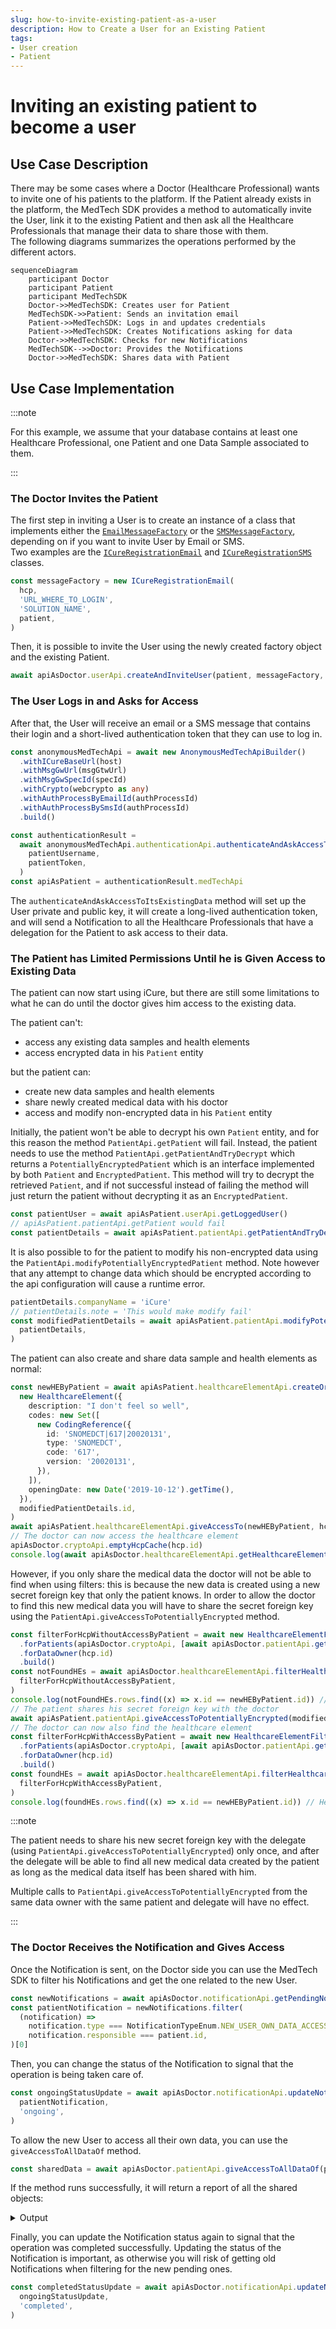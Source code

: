 ```yaml
---
slug: how-to-invite-existing-patient-as-a-user
description: How to Create a User for an Existing Patient
tags:
- User creation
- Patient
---
```

# Inviting an existing patient to become a user

## Use Case Description
There may be some cases where a Doctor (Healthcare Professional) wants to invite one of his patients to the platform. 
If the Patient already exists in the platform, the MedTech SDK provides a method to automatically invite the User, 
link it to the existing Patient and then ask all the Healthcare Professionals that manage their data to share those with 
them.  
The following diagrams summarizes the operations performed by the different actors.  

```mermaid
sequenceDiagram
    participant Doctor
    participant Patient
    participant MedTechSDK
    Doctor->>MedTechSDK: Creates user for Patient
    MedTechSDK->>Patient: Sends an invitation email
    Patient->>MedTechSDK: Logs in and updates credentials
    Patient->>MedTechSDK: Creates Notifications asking for data
    Doctor->>MedTechSDK: Checks for new Notifications
    MedTechSDK-->>Doctor: Provides the Notifications
    Doctor->>MedTechSDK: Shares data with Patient
```

## Use Case Implementation

:::note

For this example, we assume that your database contains at least one Healthcare Professional, one Patient and one Data 
Sample associated to them.

:::

### The Doctor Invites the Patient

The first step in inviting a User is to create an instance of a class that implements either the 
[`EmailMessageFactory`](../references/interfaces/EmailMessageFactory) or the 
[`SMSMessageFactory`](../references/interfaces/SMSMessageFactory), depending on if you want to invite User by Email or 
SMS.  
Two examples are the [`ICureRegistrationEmail`](../references/classes/ICureRegistrationEmail) and 
[`ICureRegistrationSMS`](../references/classes/ICureRegistrationSMS) classes.

<!-- file://code-samples/how-to/create-user-for-patient/index.mts snippet:instantiate a message factory-->
```typescript
const messageFactory = new ICureRegistrationEmail(
  hcp,
  'URL_WHERE_TO_LOGIN',
  'SOLUTION_NAME',
  patient,
)
```

Then, it is possible to invite the User using the newly created factory object and the existing Patient.

<!-- file://code-samples/how-to/create-user-for-patient/index.mts snippet:doctor invites user-->
```typescript
await apiAsDoctor.userApi.createAndInviteUser(patient, messageFactory, 3600)
```

### The User Logs in and Asks for Access

After that, the User will receive an email or a SMS message that contains their login and a short-lived authentication 
token that they can use to log in.

<!-- file://code-samples/how-to/create-user-for-patient/index.mts snippet:user logs in-->
```typescript
const anonymousMedTechApi = await new AnonymousMedTechApiBuilder()
  .withICureBaseUrl(host)
  .withMsgGwUrl(msgGtwUrl)
  .withMsgGwSpecId(specId)
  .withCrypto(webcrypto as any)
  .withAuthProcessByEmailId(authProcessId)
  .withAuthProcessBySmsId(authProcessId)
  .build()

const authenticationResult =
  await anonymousMedTechApi.authenticationApi.authenticateAndAskAccessToItsExistingData(
    patientUsername,
    patientToken,
  )
const apiAsPatient = authenticationResult.medTechApi
```

The `authenticateAndAskAccessToItsExistingData` method will set up the User private and public key, it will create a 
long-lived authentication token, and will send a Notification to all the Healthcare Professionals that have a delegation 
for the Patient to ask access to their data.

### The Patient has Limited Permissions Until he is Given Access to Existing Data

The patient can now start using iCure, but there are still some limitations to what he can do until the doctor gives him access to the existing data.

The patient can't:

- access any existing data samples and health elements
- access encrypted data in his `Patient` entity

but the patient can:

- create new data samples and health elements
- share newly created medical data with his doctor
- access and modify non-encrypted data in his `Patient` entity

Initially, the patient won't be able to decrypt his own `Patient` entity, and for this reason the method 
`PatientApi.getPatient` will fail. Instead, the patient needs to use the method `PatientApi.getPatientAndTryDecrypt` 
which returns a `PotentiallyEncryptedPatient` which is an interface implemented by both `Patient` and 
`EncryptedPatient`. This method will try to decrypt the retrieved `Patient`, and if not successful instead of failing 
the method will just return the patient without decrypting it as an `EncryptedPatient`.

<!-- file://code-samples/how-to/create-user-for-patient/index.mts snippet:get patient details-->
```typescript
const patientUser = await apiAsPatient.userApi.getLoggedUser()
// apiAsPatient.patientApi.getPatient would fail
const patientDetails = await apiAsPatient.patientApi.getPatientAndTryDecrypt(patientUser.patientId!)
```

It is also possible to for the patient to modify his non-encrypted data using the 
`PatientApi.modifyPotentiallyEncryptedPatient` method. Note however that any attempt to change data which should be 
encrypted according to the api configuration will cause a runtime error.

<!-- file://code-samples/how-to/create-user-for-patient/index.mts snippet:modify patient details-->
```typescript
patientDetails.companyName = 'iCure'
// patientDetails.note = 'This would make modify fail'
const modifiedPatientDetails = await apiAsPatient.patientApi.modifyPotentiallyEncryptedPatient(
  patientDetails,
)
```

The patient can also create and share data sample and health elements as normal:

<!-- file://code-samples/how-to/create-user-for-patient/index.mts snippet:create healthcare element-->
```typescript
const newHEByPatient = await apiAsPatient.healthcareElementApi.createOrModifyHealthcareElement(
  new HealthcareElement({
    description: "I don't feel so well",
    codes: new Set([
      new CodingReference({
        id: 'SNOMEDCT|617|20020131',
        type: 'SNOMEDCT',
        code: '617',
        version: '20020131',
      }),
    ]),
    openingDate: new Date('2019-10-12').getTime(),
  }),
  modifiedPatientDetails.id,
)
await apiAsPatient.healthcareElementApi.giveAccessTo(newHEByPatient, hcp.id)
// The doctor can now access the healthcare element
apiAsDoctor.cryptoApi.emptyHcpCache(hcp.id)
console.log(await apiAsDoctor.healthcareElementApi.getHealthcareElement(newHEByPatient.id!)) // HealthcareElement...
```

However, if you only share the medical data the doctor will not be able to find when using filters: this is because the
new data is created using a new secret foreign key that only the patient knows. In order to allow the doctor to find 
this new medical data you will have to share the secret foreign key using the 
`PatientApi.giveAccessToPotentiallyEncrypted` method.

<!-- file://code-samples/how-to/create-user-for-patient/index.mts snippet:share healthcare element sfk-->
```typescript
const filterForHcpWithoutAccessByPatient = await new HealthcareElementFilter()
  .forPatients(apiAsDoctor.cryptoApi, [await apiAsDoctor.patientApi.getPatient(patient.id)])
  .forDataOwner(hcp.id)
  .build()
const notFoundHEs = await apiAsDoctor.healthcareElementApi.filterHealthcareElement(
  filterForHcpWithoutAccessByPatient,
)
console.log(notFoundHEs.rows.find((x) => x.id == newHEByPatient.id)) // undefined
// The patient shares his secret foreign key with the doctor
await apiAsPatient.patientApi.giveAccessToPotentiallyEncrypted(modifiedPatientDetails, hcp.id)
// The doctor can now also find the healthcare element
const filterForHcpWithAccessByPatient = await new HealthcareElementFilter()
  .forPatients(apiAsDoctor.cryptoApi, [await apiAsDoctor.patientApi.getPatient(patient.id)])
  .forDataOwner(hcp.id)
  .build()
const foundHEs = await apiAsDoctor.healthcareElementApi.filterHealthcareElement(
  filterForHcpWithAccessByPatient,
)
console.log(foundHEs.rows.find((x) => x.id == newHEByPatient.id)) // HealthcareElement...
```

:::note

The patient needs to share his new secret foreign key with the delegate (using 
`PatientApi.giveAccessToPotentiallyEncrypted`) only once, and after the delegate will be able to find all new medical 
data created by the patient as long as the medical data itself has been shared with him.

Multiple calls to `PatientApi.giveAccessToPotentiallyEncrypted` from the same data owner with the same patient and
delegate will have no effect.

:::

### The Doctor Receives the Notification and Gives Access

Once the Notification is sent, on the Doctor side you can use the MedTech SDK to filter his Notifications and get the one related to 
the new User.

<!-- file://code-samples/how-to/create-user-for-patient/index.mts snippet:doctor gets pending notifications-->
```typescript
const newNotifications = await apiAsDoctor.notificationApi.getPendingNotificationsAfter()
const patientNotification = newNotifications.filter(
  (notification) =>
    notification.type === NotificationTypeEnum.NEW_USER_OWN_DATA_ACCESS &&
    notification.responsible === patient.id,
)[0]
```

Then, you can change the status of the Notification to signal that the operation is being taken care of.

<!-- file://code-samples/how-to/create-user-for-patient/index.mts snippet:notification set ongoing-->
```typescript
const ongoingStatusUpdate = await apiAsDoctor.notificationApi.updateNotificationStatus(
  patientNotification,
  'ongoing',
)
```

To allow the new User to access all their own data, you can use the `giveAccessToAllDataOf` method.

<!-- file://code-samples/how-to/create-user-for-patient/index.mts snippet:data sharing-->
```typescript
const sharedData = await apiAsDoctor.patientApi.giveAccessToAllDataOf(patient.id)
```

If the method runs successfully, it will return a report of all the shared objects:
<details>
    <summary>Output</summary>

```json
{
 "patient": "YOUR_PATIENT_OBJECT",
 "statuses": {
  "dataSamples": { "success": true, "error": null, "modified": 1 },
  "healthcareElements": { "success": true, "error": null, "modified": 0 },
  "patient": { "success": true, "error": null, "modified": 0 }
 }
}
```

</details>

Finally, you can update the Notification status again to signal that the operation was completed successfully. 
Updating the status of the Notification is important, as otherwise you will risk of getting old Notifications when filtering
 for the new pending ones.

<!-- file://code-samples/how-to/create-user-for-patient/index.mts snippet:completed status-->
```typescript
const completedStatusUpdate = await apiAsDoctor.notificationApi.updateNotificationStatus(
  ongoingStatusUpdate,
  'completed',
)
```
